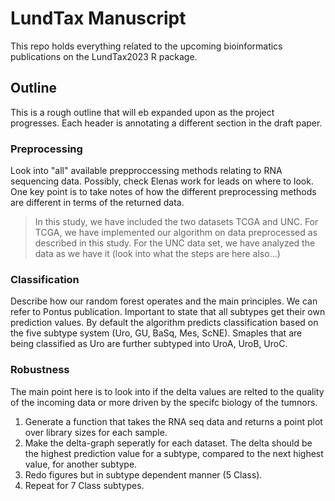 # LundTax Manuscript

This repo holds everything related to the upcoming bioinformatics publications on the LundTax2023 R package.

## Outline

This is a rough outline that will eb expanded upon as the project progresses. Each header is annotating a different section in the draft paper. 

### Preprocessing

Look into "all" available prepproccessing methods relating to RNA sequencing data. Possibly, check Elenas work for leads on where to look. One key point is to take notes of how the different preprocessing methods are different in terms of the returned data.

> In this study, we have included the two datasets TCGA and UNC. For TCGA, we have implemented our algorithm on data preprocessed as described in this study. For the UNC data set, we have analyzed the data as we have it (look into what the steps are here also...)

### Classification

Describe how our random forest operates and the main principles. We can refer to Pontus publication. Important to state that all subtypes get their own prediction values. By default the algorithm predicts classification based on the five subtype system (Uro, GU, BaSq, Mes, ScNE). Smaples that are being classified as Uro are further subtyped into UroA, UroB, UroC.

### Robustness

The main point here is to look into if the delta values are relted to the quality of the incoming data or more driven by the specifc biology of the tumnors.

1. Generate a function that takes the RNA seq data and returns a point plot over library sizes for each sample.
2. Make the delta-graph seperatly for each dataset. The delta should be the highest prediction value for a subtype, compared to the next highest value, for another subtype.
3. Redo figures but in subtype dependent manner (5 Class).
4. Repeat for 7 Class subtypes.
